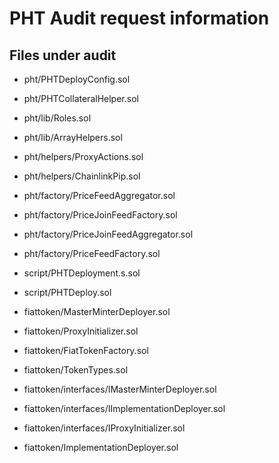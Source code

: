 # PHT Audit request information

## Files under audit

- pht/PHTDeployConfig.sol
- pht/PHTCollateralHelper.sol
- pht/lib/Roles.sol
- pht/lib/ArrayHelpers.sol
- pht/helpers/ProxyActions.sol
- pht/helpers/ChainlinkPip.sol
- pht/factory/PriceFeedAggregator.sol
- pht/factory/PriceJoinFeedFactory.sol
- pht/factory/PriceJoinFeedAggregator.sol
- pht/factory/PriceFeedFactory.sol

- script/PHTDeployment.s.sol
- script/PHTDeploy.sol

- fiattoken/MasterMinterDeployer.sol
- fiattoken/ProxyInitializer.sol
- fiattoken/FiatTokenFactory.sol
- fiattoken/TokenTypes.sol
- fiattoken/interfaces/IMasterMinterDeployer.sol
- fiattoken/interfaces/IImplementationDeployer.sol
- fiattoken/interfaces/IProxyInitializer.sol
- fiattoken/ImplementationDeployer.sol
